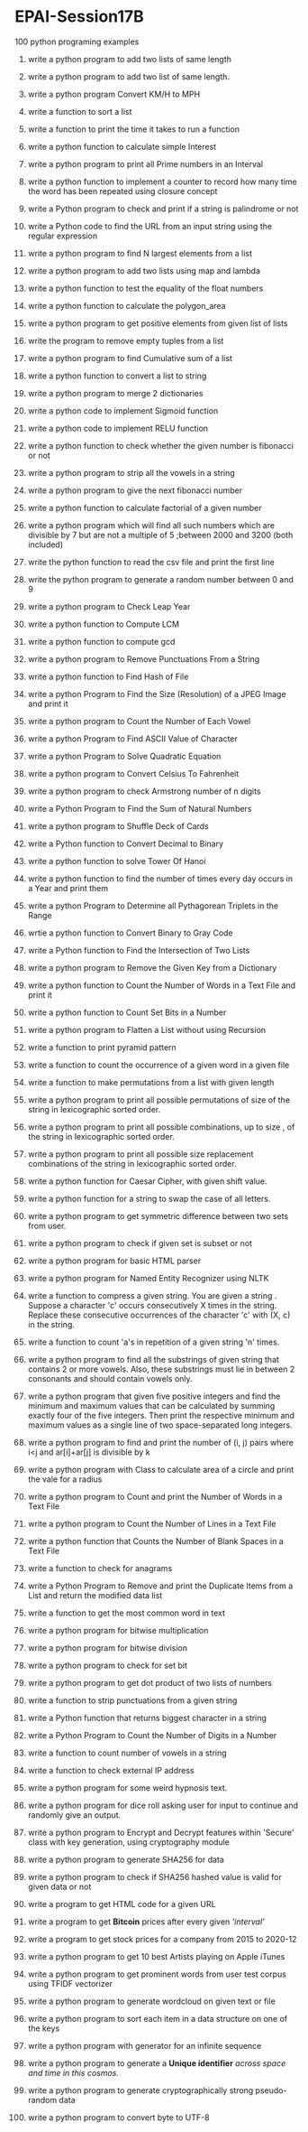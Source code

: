 # EPAI-Session17B
100 python programing examples

1.  write a python program to add two lists of same length
2.  write a python program to add two list of same length.
3.  write a python program Convert KM/H to MPH
4.  write a function to sort a list
5.  write a function to print the time it takes to run a function
6.  write a python function to calculate simple Interest
7.  write a python program to print all Prime numbers in an Interval
8.  write a python function to implement a counter to record how many time the word has been repeated using closure concept
9.  write a Python program to check and print if a string is palindrome or not
10. write a Python code to find the URL from an input string using the regular expression
11. write a python program to find N largest elements from a list
12. write a python program to add two lists using map and lambda
13. write a python function to test the equality of the float numbers
14. write a python function to calculate the polygon_area
15. write a python program to get positive elements from given list of lists
16. write the program to remove empty tuples from a list
17. write  a python program to find Cumulative sum of a list
18. write a python function to convert a list to string
19. write a python program to merge 2 dictionaries
20. write a python code to implement Sigmoid function
21. write a python code to implement RELU function
22. write a python function to check whether the given number is fibonacci or not
23. write a python program to strip all the vowels in a string
24. write a python program to give the next fibonacci number
25. write a python function to calculate factorial of a given number
26. write a python program which will find all such numbers which are divisible by 7 but are not a multiple of 5 ;between 2000 and 3200 (both included)
27. write the python function to read the csv file and print the first line 
28. write the python program to generate a random number between 0 and 9
29. write a python program to Check Leap Year
30. write a python function to Compute LCM
31. write a python function to compute gcd
32. write a python program to Remove Punctuations From a String
33. write a python function to Find Hash of File
34. write a python Program to Find the Size (Resolution) of a  JPEG Image and print it
35. write a python program to Count the Number of Each Vowel
36. write a python Program to Find ASCII Value of Character
37. write a python Program to Solve Quadratic Equation
38. write a python program to Convert Celsius To Fahrenheit
39. write a python program to check Armstrong number of n digits
40. write a Python Program to Find the Sum of Natural Numbers
41. write a python program  to Shuffle Deck of Cards
42. write a Python function to Convert Decimal to Binary
43. write a python function to solve Tower Of Hanoi 
44. write a python function to find the number of times every day occurs in a Year and print them
45. write a python Program to Determine all Pythagorean Triplets in the Range
46. wrtie a python function to Convert Binary to Gray Code
47. write a Python function to Find the Intersection of Two Lists
48. write a python program to Remove the Given Key from a Dictionary
49. write a python function to Count the Number of Words in a Text File and print it
50. write a python function to Count Set Bits in a Number
51. write a python program to Flatten a List without using Recursion

52. write a function to print pyramid pattern
53. write a function to count the occurrence of a given word in a given file
54. write a function to make permutations from a list with given length
55. write a python program to print all possible permutations of size of the string in lexicographic sorted order.
56. write a python program to print all possible combinations, up to size , of the string in lexicographic sorted order.
57. write a python program to print all possible size replacement combinations of the string in lexicographic sorted order.
58. write a python function for Caesar Cipher, with given shift value.
59. write a python function for a string to swap the case of all letters.
60. write a python program to get symmetric difference between two sets from user.
61. write a python program to check if given set is subset or not
62. write a python program for basic HTML parser
63. write a python program for Named Entity Recognizer using NLTK
64. write a function to compress a given string. You are given a string . Suppose a character 'c' occurs consecutively X times in the string. Replace these consecutive occurrences of the character 'c' with  (X, c) in the string.
65. write a function to count 'a's in repetition of a given string 'n' times.
66. write a python program to find all the substrings of given string that contains 2 or more vowels. Also, these substrings must lie in between 2 consonants and should contain vowels only.
67. write a python program that given five positive integers and find the minimum and maximum values that can be calculated by summing exactly four of the five integers.  Then print the respective minimum and maximum values as a single line of two space-separated long integers.
68. write a python program to find and print the number of (i, j) pairs where i<j and ar[i]+ar[j] is divisible by k
69. write a python program with Class to calculate area of a circle and print the vale for a radius
70. write a python program to Count and print the Number of Words in a Text File
71. write a python program to Count the Number of Lines in a Text File
72. write a python function that Counts the Number of Blank Spaces in a Text File
73. write a function to check for anagrams
74. write a Python Program to Remove and print the Duplicate Items from a List and return the modified data list
75. write a function to get the most common word in text
76. write a python program for bitwise multiplication
77. write a python program for bitwise division
78. write a python program to check for set bit
79. write a python program to get dot product of two lists of numbers
80. write a function to strip punctuations from a given string
81. write a Python function that returns biggest character in a string
82. write a Python Program to Count the Number of Digits in a Number
83. write a function to count number of vowels in a string
84. write a function to check external IP address
85. write a python program for some weird hypnosis text.
86. write a python program for dice roll asking user for input to continue and randomly give an output.
87. write a python program to Encrypt and Decrypt features within 'Secure' class with key generation, using cryptography module
88. write a python program to generate SHA256 for data
89. write a python program to check if SHA256 hashed value is valid for given data or not 
90. write a program to get HTML code for a given URL
91. write a program to get **Bitcoin** prices after every given *'interval'*
92. write a program to get stock prices for a company from 2015 to 2020-12
93. write a python program to get 10 best Artists playing on Apple iTunes
94. write a python program to get prominent words from user test corpus using TFIDF vectorizer
95. write a python program to generate wordcloud on given text or file
96. write a python program to sort each item in a data structure on one of the keys
97. write a python program with generator for an infinite sequence
98. write a python program to generate a **Unique identifier** *across space and time in this cosmos.*
99. write a python program to generate cryptographically strong pseudo-random data
100. write a python program to convert byte to UTF-8
